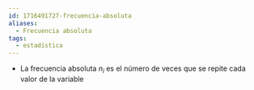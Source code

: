 ```yaml
---
id: 1716491727-frecuencia-absoluta
aliases:
  - Frecuencia absoluta
tags:
  - estadística
---
```


- La frecuencia absoluta $n_i$ es el número de veces que se repite cada valor de la variable